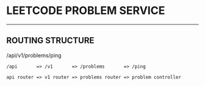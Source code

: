 # LEETCODE PROBLEM SERVICE

____________________________


## ROUTING STRUCTURE

/api/v1/problems/ping

    /api       => /v1       => /problems       => /ping

    api router => v1 router => problems router => problem controller


